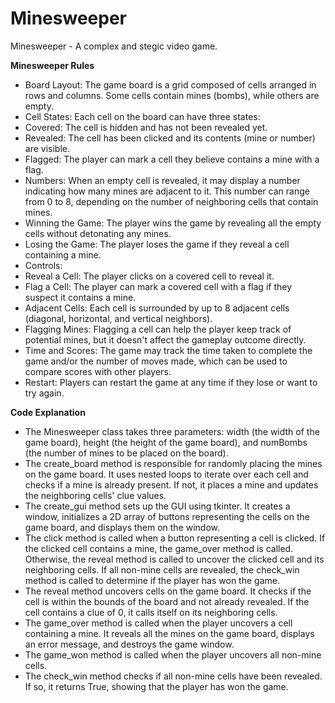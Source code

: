 # Minesweeper
Minesweeper - A complex and stegic video game.

**Minesweeper Rules**
- Board Layout: The game board is a grid composed of cells arranged in rows and columns. Some cells contain mines (bombs), while others are empty.
- Cell States: Each cell on the board can have three states:
- Covered: The cell is hidden and has not been revealed yet.
- Revealed: The cell has been clicked and its contents (mine or number) are visible.
- Flagged: The player can mark a cell they believe contains a mine with a flag.
- Numbers: When an empty cell is revealed, it may display a number indicating how many mines are adjacent to it. This number can range from 0 to 8, depending on the number of neighboring cells that contain mines.
- Winning the Game: The player wins the game by revealing all the empty cells without detonating any mines.
- Losing the Game: The player loses the game if they reveal a cell containing a mine.
- Controls:
- Reveal a Cell: The player clicks on a covered cell to reveal it.
- Flag a Cell: The player can mark a covered cell with a flag if they suspect it contains a mine.
- Adjacent Cells: Each cell is surrounded by up to 8 adjacent cells (diagonal, horizontal, and vertical neighbors).
- Flagging Mines: Flagging a cell can help the player keep track of potential mines, but it doesn't affect the gameplay outcome directly.
- Time and Scores: The game may track the time taken to complete the game and/or the number of moves made, which can be used to compare scores with other players.
- Restart: Players can restart the game at any time if they lose or want to try again.

**Code Explanation**
- The Minesweeper class takes three parameters: width (the width of the game board), height (the height of the game board), and numBombs (the number of mines to be placed on the board).
- The create_board method is responsible for randomly placing the mines on the game board. It uses nested loops to iterate over each cell and checks if a mine is already present. If not, it places a mine and updates the neighboring cells' clue values.
- The create_gui method sets up the GUI using tkinter. It creates a window, initializes a 2D array of buttons representing the cells on the game board, and displays them on the window.
- The click method is called when a button representing a cell is clicked. If the clicked cell contains a mine, the game_over method is called. Otherwise, the reveal method is called to uncover the clicked cell and its neighboring cells. If all non-mine cells are revealed, the check_win method is called to determine if the player has won the game.
- The reveal method uncovers cells on the game board. It checks if the cell is within the bounds of the board and not already revealed. If the cell contains a clue of 0, it calls itself on its neighboring cells.
- The game_over method is called when the player uncovers a cell containing a mine. It reveals all the mines on the game board, displays an error message, and destroys the game window.
- The game_won method is called when the player uncovers all non-mine cells.
- The check_win method checks if all non-mine cells have been revealed. If so, it returns True, showing that the player has won the game.

